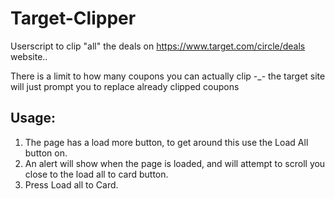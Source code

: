 # Target-Clipper
Userscript to clip "all" the deals on  https://www.target.com/circle/deals website..

There is a limit to how many coupons you can actually clip -_-
the target site will just prompt you to replace already clipped coupons 

## Usage: 
1. The page has a load more button, to get around this use the Load All button on.
2. An alert will show when the page is loaded, and will attempt to scroll you close to the load all to card button.
3. Press Load all to Card.
